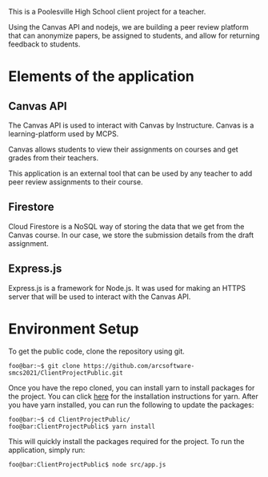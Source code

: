 This is a Poolesville High School client project for a teacher.

Using the Canvas API and nodejs, we are building a peer review platform that can anonymize papers, be assigned to students,
and allow for returning feedback to students.

# Elements of the application

## Canvas API

The Canvas API is used to interact with Canvas by Instructure. Canvas is a learning-platform used by MCPS.

Canvas allows students to view their assignments on courses and get grades from their teachers.

This application is an external tool that can be used by any teacher to add peer review assignments to their course.


## Firestore

Cloud Firestore is a NoSQL way of storing the data that we get from the Canvas course. In our case, we store the submission details from the draft assignment.

## Express.js

Express.js is a framework for Node.js. It was used for making an HTTPS server that will be used to interact with the Canvas API.

# Environment Setup

To get the public code, clone the repository using git.
```console
foo@bar:~$ git clone https://github.com/arcsoftware-smcs2021/ClientProjectPublic.git
```
Once you have the repo cloned, you can install yarn to install packages for the project. You can click [here](https://yarnpkg.com/lang/en/docs/install/#debian-stable) for the installation instructions for yarn. After you have yarn installed, you can run the following to update the packages:
```console
foo@bar:~$ cd ClientProjectPublic/
foo@bar:ClientProjectPublic$ yarn install
```
This will quickly install the packages required for the project. To run the application, simply run:
```console 
foo@bar:ClientProjectPublic$ node src/app.js
```
